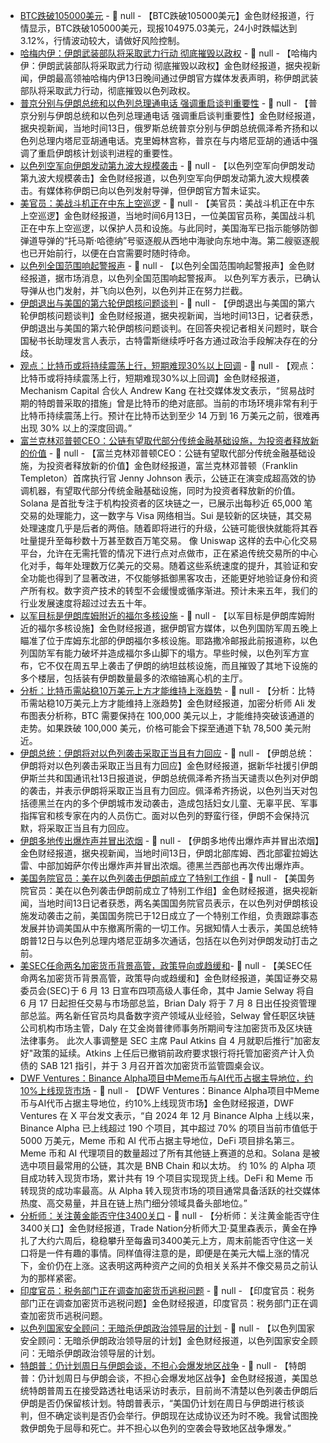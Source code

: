 - [BTC跌破105000美元]() - 📰 null - 【BTC跌破105000美元】金色财经报道，行情显示，BTC跌破105000美元，现报104975.03美元，24小时跌幅达到3.12%，行情波动较大，请做好风险控制。
- [哈梅内伊：伊朗武装部队将采取武力行动 彻底摧毁以政权](https://www.cls.cn/detail/2057373) - 📰 null - 【哈梅内伊：伊朗武装部队将采取武力行动 彻底摧毁以政权】金色财经报道，据央视新闻，伊朗最高领袖哈梅内伊13日晚间通过伊朗官方媒体发表声明，称伊朗武装部队将采取武力行动，彻底摧毁以色列政权。
- [普京分别与伊朗总统和以色列总理通电话 强调重启谈判重要性](https://www.cls.cn/detail/2057374) - 📰 null - 【普京分别与伊朗总统和以色列总理通电话 强调重启谈判重要性】金色财经报道，据央视新闻，当地时间13日，俄罗斯总统普京分别与伊朗总统佩泽希齐扬和以色列总理内塔尼亚胡通电话。克里姆林宫称，普京在与内塔尼亚胡的通话中强调了重启伊朗核计划谈判进程的重要性。
- [以色列空军向伊朗发动第九波大规模袭击](https://flash.jin10.com/detail/20250614012353282800) - 📰 null - 【以色列空军向伊朗发动第九波大规模袭击】金色财经报道，以色列空军向伊朗发动第九波大规模袭击。有媒体称伊朗已向以色列发射导弹，但伊朗官方暂未证实。
- [美官员：美战斗机正在中东上空巡逻](https://flash.jin10.com/detail/20250614012954141800) - 📰 null - 【美官员：美战斗机正在中东上空巡逻】金色财经报道，当地时间6月13日，一位美国官员称，美国战斗机正在中东上空巡逻，以保护人员和设施。与此同时，美国海军已指示能够防御弹道导弹的“托马斯·哈德纳”号驱逐舰从西地中海驶向东地中海。第二艘驱逐舰也已开始前行，以便在白宫需要时随时待命。
- [以色列全国范围响起警报声](https://flash.jin10.com/detail/20250614003644437800) - 📰 null - 【以色列全国范围响起警报声】金色财经报道，据市场消息，以色列全国范围响起警报声。 
以色列军方表示，已确认导弹从也门发射，并飞向以色列，以色列并正在努力拦截。
- [伊朗退出与美国的第六轮伊朗核问题谈判](https://www.cls.cn/detail/2057365) - 📰 null - 【伊朗退出与美国的第六轮伊朗核问题谈判】金色财经报道，据央视新闻，当地时间13日，记者获悉，伊朗退出与美国的第六轮伊朗核问题谈判。在回答央视记者相关问题时，联合国秘书长助理发言人表示，古特雷斯继续呼吁各方通过政治手段解决存在的分歧。
- [观点：比特币或将持续震荡上行，短期难现30%以上回调](https://x.com/Rewkang/status/1933561494773674265) - 📰 null - 【观点：比特币或将持续震荡上行，短期难现30%以上回调】金色财经报道，Mechanism Capital 合伙人 Andrew Kang 在社交媒体发文表示，“贸易战时期的特朗普采取的措施」曾是比特币的绝对底部。当前的市场环境非常有利于比特币持续震荡上行。预计在比特币达到至少 14 万到 16 万美元之前，很难再出现 30% 以上的深度回调。”
- [富兰克林邓普顿CEO：公链有望取代部分传统金融基础设施，为投资者释放新的价值](https://fortune.com/crypto/2025/06/12/im-the-ceo-of-a-fortune-500-financial-firm-my-industry-can-no-longer-deny-digital-assets-are-the-future/) - 📰 null - 【富兰克林邓普顿CEO：公链有望取代部分传统金融基础设施，为投资者释放新的价值】金色财经报道，富兰克林邓普顿（Franklin Templeton）首席执行官 Jenny Johnson 表示，公链正在演变成超高效的协调机器，有望取代部分传统金融基础设施，同时为投资者释放新的价值。Solana 是首批专注于机构投资者的区块链之一，已展示出每秒近 65,000 笔交易的处理能力，这一数字与 Visa 网络相当。Sui 是较新的区块链，其交易处理速度几乎是后者的两倍。随着即将进行的升级，公链可能很快就能将其吞吐量提升至每秒数十万甚至数百万笔交易。 
像 Uniswap 这样的去中心化交易平台，允许在无需托管的情况下进行点对点做市，正在紧追传统交易所的中心化对手，每年处理数万亿美元的交易。随着这些系统速度的提升，其验证和安全功能也得到了显著改进，不仅能够抵御黑客攻击，还能更好地验证身份和资产所有权。数字资产技术的转型不会缓慢或循序渐进。预计未来五年，我们的行业发展速度将超过过去五十年。
- [以军目标是伊朗库姆附近的福尔多核设施](https://flash.jin10.com/detail/20250614003130178800) - 📰 null - 【以军目标是伊朗库姆附近的福尔多核设施】金色财经报道，据伊朗官方媒体，以色列国防军周五晚上瞄准了位于库姆东北部的伊朗福尔多核设施。耶路撒冷邮报此前报道称，以色列国防军有能力破坏并造成福尔多山脚下的塌方。早些时候，以色列军方宣布，它不仅在周五早上袭击了伊朗的纳坦兹核设施，而且摧毁了其地下设施的多个楼层，包括装有伊朗数量最多的浓缩铀离心机的主厅。
- [分析：比特币需站稳10万美元上方才能维持上涨趋势](https://x.com/ali_charts/status/1933540363089637425) - 📰 null - 【分析：比特币需站稳10万美元上方才能维持上涨趋势】金色财经报道，加密分析师 Ali 发布图表分析称，BTC 需要保持在 100,000 美元以上，才能维持突破该通道的走势。如果跌破 100,000 美元，价格可能会下探至通道下轨 78,500 美元附近。
- [伊朗总统：伊朗将对以色列袭击采取正当且有力回应](https://www.cls.cn/detail/2057324) - 📰 null - 【伊朗总统：伊朗将对以色列袭击采取正当且有力回应】金色财经报道，据新华社援引伊朗伊斯兰共和国通讯社13日报道说，伊朗总统佩泽希齐扬当天谴责以色列对伊朗的袭击，并表示伊朗将采取正当且有力回应。佩泽希齐扬说，以色列当天对包括德黑兰在内的多个伊朗城市发动袭击，造成包括妇女儿童、无辜平民、军事指挥官和核专家在内的人员伤亡。面对以色列的野蛮行径，伊朗不会保持沉默，将采取正当且有力回应。
- [伊朗多地传出爆炸声并冒出浓烟](https://www.cls.cn/detail/2057332) - 📰 null - 【伊朗多地传出爆炸声并冒出浓烟】金色财经报道，据央视新闻，当地时间13日，伊朗北部库姆、西北部霍拉姆达雷、中部加姆萨尔传出爆炸声并冒出浓烟。德黑兰西部也再次传出爆炸声。
- [美国务院官员：美在以色列袭击伊朗前成立了特别工作组](https://www.cls.cn/detail/2057334) - 📰 null - 【美国务院官员：美在以色列袭击伊朗前成立了特别工作组】金色财经报道，据央视新闻，当地时间13日记者获悉，两名美国国务院官员表示，在以色列对伊朗核设施发动袭击之前，美国国务院已于12日成立了一个特别工作组，负责跟踪事态发展并协调美国从中东撤离所需的一切工作。另据知情人士表示，美国总统特朗普12日与以色列总理内塔尼亚胡多次通话，包括在以色列对伊朗发动打击之前。
- [​​美SEC任命两名加密货币背景高管，政策导向或趋缓和​](https://www.theblock.co/post/358113/sec-adds-officials-with-crypto-experience-as-part-of-leadership-overhaul) - 📰 null - 【​​美SEC任命两名加密货币背景高管，政策导向或趋缓和​】金色财经报道，美国证券交易委员会(SEC)于 6 月 13 日宣布四项高级人事任命，其中 Jamie Selway 将自 6 月 17 日起担任交易与市场部总监，Brian Daly 将于 7 月 8 日出任投资管理部总监。两名新任官员均具备数字资产领域从业经验，Selway 曾任职区块链公司机构市场主管，Daly 在艾金岗普律师事务所期间专注加密货币及区块链法律事务。 
此次人事调整是 SEC 主席 Paul Atkins 自 4 月就职后推行"加密友好"政策的延续。Atkins 上任后已撤销前政府要求银行将托管加密资产计入负债的 SAB 121 指引，并于 3 月召开首次加密货币监管圆桌会议。
- [DWF Ventures：Binance Alpha项目中Meme币与AI代币占据主导地位，约10%上线现货市场](https://x.com/DWFVentures/status/1933455703802552547) - 📰 null - 【DWF Ventures：Binance Alpha项目中Meme币与AI代币占据主导地位，约10%上线现货市场】金色财经报道，DWF Ventures 在 X 平台发文表示，“自 2024 年 12 月 Binance Alpha 上线以来，Binance Alpha 已上线超过 190 个项目，其中超过 70% 的项目当前市值低于 5000 万美元，Meme 币和 AI 代币占据主导地位，DeFi 项目排名第三。Meme 币和 AI 代理项目的数量超过了所有其他链上赛道的总和。Solana 是被选中项目最常用的公链，其次是 BNB Chain 和以太坊。 
约 10% 的 Alpha 项目成功转入现货市场，累计共有 19 个项目实现现货上线。DeFi 和 Meme 币转现货的成功率最高。从 Alpha 转入现货市场的项目通常具备活跃的社交媒体热度、高交易量，并且在链上热门细分领域具备头部地位。”
- [分析师：关注黄金能否守住3400关口](https://flash.jin10.com/detail/20250613225956313800) - 📰 null - 【分析师：关注黄金能否守住3400关口】金色财经报道，Trade Nation分析师大卫·莫里森表示，黄金在挣扎了大约六周后，稳稳攀升至每盎司3400美元上方，周末前能否守住这一关口将是一件有趣的事情。同样值得注意的是，即便是在美元大幅上涨的情况下，金价仍在上涨。这表明这两种资产之间的负相关关系并不像交易员之前认为的那样紧密。
- [印度官员：税务部门正在调查加密货币逃税问题](https://flash.jin10.com/detail/20250613232359501800) - 📰 null - 【印度官员：税务部门正在调查加密货币逃税问题】金色财经报道，印度官员：税务部门正在调查加密货币逃税问题。
- [以色列国家安全顾问：无暗杀伊朗政治领导层的计划](https://flash.jin10.com/detail/20250613233600862800) - 📰 null - 【以色列国家安全顾问：无暗杀伊朗政治领导层的计划】金色财经报道，以色列国家安全顾问：无暗杀伊朗政治领导层的计划。
- [特朗普：仍计划周日与伊朗会谈，不担心会爆发地区战争](https://flash.jin10.com/detail/20250613234615755800) - 📰 null - 【特朗普：仍计划周日与伊朗会谈，不担心会爆发地区战争】金色财经报道，美国总统特朗普周五在接受路透社电话采访时表示，目前尚不清楚以色列袭击伊朗后伊朗是否仍保留核计划。特朗普表示，“美国仍计划在周日与伊朗进行核谈判，但不确定谈判是否仍会举行。伊朗现在达成协议还为时不晚。我曾试图挽救伊朗免于屈辱和死亡。并不担心以色列的空袭会导致地区战争爆发。”
